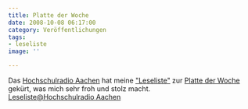 ```yaml
---
title: Platte der Woche
date: 2008-10-08 06:17:00
category: Veröffentlichungen
tags:
- leseliste
image: ''

---
```


Das [Hochschulradio Aachen](http://www.hochschulradio-aachen.de) hat meine ["Leseliste"](/musik/leseliste) zur [Platte der Woche](http://www.hochschulradio-aachen.de/node/1072) gekürt, was mich sehr froh und stolz macht.  
[Leseliste@Hochschulradio Aachen](http://www.hochschulradio-aachen.de/node/1072)
